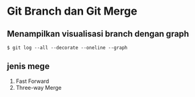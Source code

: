 # Git Branch dan Git Merge

## Menampilkan visualisasi branch dengan graph

```
$ git log --all --decorate --oneline --graph
```

## jenis mege

1. Fast Forward
1. Three-way Merge
